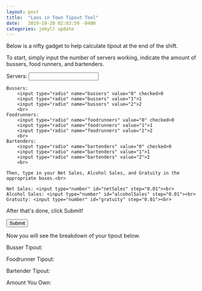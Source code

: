 ```yaml
---
layout: post
title:  "Laos in Town Tipout Tool"
date:   2019-10-20 02:03:59 -0400
categories: jekyll update
---
```


Below is a nifty gadget to help calculate tipout at the end of the shift.

To start, simply input the number of servers working, indicate the amount of bussers, food runners, and bartenders.

<div id="userInputs">
    Servers: <input type="number" id="servers" step="0.01"><br>

    Bussers: 
        <input type="radio" name="bussers" value="0" checked>0
        <input type="radio" name="bussers" value="1">1
        <input type="radio" name="bussers" value="2">2
        <br>
    Foodrunners: 
        <input type="radio" name="foodrunners" value="0" checked>0
        <input type="radio" name="foodrunners" value="1">1
        <input type="radio" name="foodrunners" value="2">2
        <br>
    Bartenders: 
        <input type="radio" name="bartenders" value="0" checked>0
        <input type="radio" name="bartenders" value="1">1
        <input type="radio" name="bartenders" value="2">2
        <br>

    Then, type in your Net Sales, Alcohol Sales, and Gratuity in the appropriate boxes.<br>

    Net Sales: <input type="number" id="netSales" step="0.01"><br>
    Alcohol Sales: <input type="number" id="alcoholSales" step="0.01"><br>
    Gratuity: <input type="number" id="gratuity" step="0.01"><br>
</div>
After that's done, click Submit! 

<button type="button" onclick="submitHandler(userInputs)">Submit</button>

Now you will see the breakdown of your tipout below.

<p id="busserTipout">Busser Tipout:</p>
<p id="foodrunnerTipout">Foodrunner Tipout:</p>
<p id="bartenderTipout">Bartender Tipout:</p>
<p id="amountYouOwn">Amount You Own:</p>

<script src="{{ base.url | prepend: site.url }}/assets/js/tipout.js"></script>

